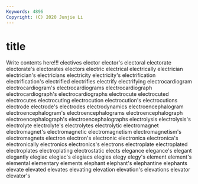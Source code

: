 ```yaml
---
Keywords: 4896
Copyright: (C) 2020 Junjie Li
---
```


# title

Write contents here!!!
electives 
elector 
elector's
electoral 
electorate 
electorate's 
electorates 
electors 
electric 
electrical 
electrically 
electrician 
electrician's
electricians 
electricity 
electricity's 
electrification 
electrification's 
electrified 
electrifies 
electrify 
electrifying 
electrocardiogram
electrocardiogram's 
electrocardiograms 
electrocardiograph 
electrocardiograph's 
electrocardiographs 
electrocute 
electrocuted 
electrocutes 
electrocuting 
electrocution
electrocution's 
electrocutions 
electrode 
electrode's 
electrodes 
electrodynamics 
electroencephalogram 
electroencephalogram's 
electroencephalograms 
electroencephalograph
electroencephalograph's 
electroencephalographs 
electrolysis 
electrolysis's 
electrolyte 
electrolyte's 
electrolytes 
electrolytic 
electromagnet 
electromagnet's
electromagnetic 
electromagnetism 
electromagnetism's 
electromagnets 
electron 
electron's 
electronic 
electronica 
electronica's 
electronically
electronics 
electronics's 
electrons 
electroplate 
electroplated 
electroplates 
electroplating 
electrostatic 
elects 
elegance
elegance's 
elegant 
elegantly 
elegiac 
elegiac's 
elegiacs 
elegies 
elegy 
elegy's 
element
element's 
elemental 
elementary 
elements 
elephant 
elephant's 
elephantine 
elephants 
elevate 
elevated
elevates 
elevating 
elevation 
elevation's 
elevations 
elevator 
elevator's 
